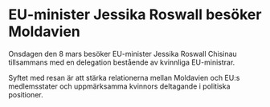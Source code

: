 # EU-minister Jessika Roswall besöker Moldavien

Onsdagen den 8 mars besöker EU-minister Jessika Roswall Chisinau tillsammans med en delegation bestående av kvinnliga EU-ministrar.

Syftet med resan är att stärka relationerna mellan Moldavien och EU:s medlemsstater och uppmärksamma kvinnors deltagande i politiska positioner.
